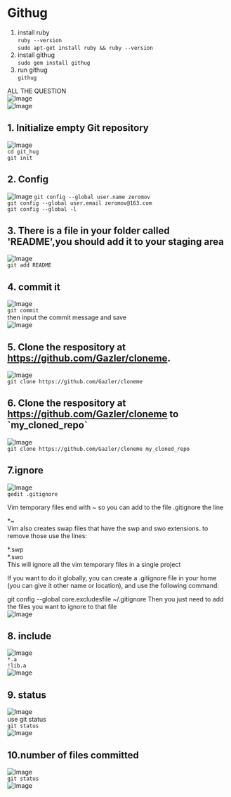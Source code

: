 # Githug

1. install ruby  
`ruby --version`  
`sudo apt-get install ruby && ruby --version`  
2. install githug  
`sudo gem install githug`  
3. run githug  
`githug`  

ALL THE QUESTION  
![Image](https://github.com/hanxuwu/Learning-Git/blob/master/Githug/SCREENSHOT/ALLTHEQUESTION1.PNG)  
![Image](https://github.com/hanxuwu/Learning-Git/blob/master/Githug/SCREENSHOT/ALLTHEQUESTION2.PNG)  



## 1. Initialize empty Git repository  
![Image](https://github.com/hanxuwu/Learning-Git/blob/master/Githug/SCREENSHOT/1.PNG)   
`cd git_hug`    
`git init`  

## 2. Config  
![Image](https://github.com/hanxuwu/Learning-Git/blob/master/Githug/SCREENSHOT/2.PNG) 
`git config --global user.name zeromov`  
`git config --global user.email zeromov@163.com`  
`git config --global -l`  

## 3. There is a file in your folder called 'README',you should add it to your staging area  
![Image](https://github.com/hanxuwu/Learning-Git/blob/master/Githug/SCREENSHOT/3.PNG)  
`git add README`  

## 4. commit it   
![Image](https://github.com/hanxuwu/Learning-Git/blob/master/Githug/SCREENSHOT/4.PNG)  
`git commit`  
then input the commit message and save  
![Image](https://github.com/hanxuwu/Learning-Git/blob/master/Githug/SCREENSHOT/a4.PNG)   

## 5. Clone the respository at https://github.com/Gazler/cloneme.  
![Image](https://github.com/hanxuwu/Learning-Git/blob/master/Githug/SCREENSHOT/5.PNG)      
`git clone https://github.com/Gazler/cloneme`  

## 6. Clone the respository at https://github.com/Gazler/cloneme to \`my\_cloned\_repo\`  
![Image](https://github.com/hanxuwu/Learning-Git/blob/master/Githug/SCREENSHOT/6.PNG)   
`git clone https://github.com/Gazler/cloneme my_cloned_repo`  

## 7.ignore  
![Image](https://github.com/hanxuwu/Learning-Git/blob/master/Githug/SCREENSHOT/7.PNG)   
`gedit .gitignore`  
>
Vim temporary files end with ~ so you can add to the file .gitignore the line
>
*~  
Vim also creates swap files that have the swp and swo extensions. to remove those use the lines:
>
*.swp  
*.swo  
This will ignore all the vim temporary files in a single project
>
If you want to do it globally, you can create a .gitignore file in your home (you can give it other name or location), and use the following command:
>
git config --global core.excludesfile ~/.gitignore
Then you just need to add the files you want to ignore to that file  
![Image](https://github.com/hanxuwu/Learning-Git/blob/master/Githug/SCREENSHOT/7a.PNG) 


## 8. include  
![Image](https://github.com/hanxuwu/Learning-Git/blob/master/Githug/SCREENSHOT/8.PNG)   
`*.a`  
`!lib.a`  
![Image](https://github.com/hanxuwu/Learning-Git/blob/master/Githug/SCREENSHOT/8a.PNG)  


## 9. status  
![Image](https://github.com/hanxuwu/Learning-Git/blob/master/Githug/SCREENSHOT/9.PNG)   
use git status  
`git status`  
![Image](https://github.com/hanxuwu/Learning-Git/blob/master/Githug/SCREENSHOT/9a.PNG)  

## 10.number of files committed  
![Image](https://github.com/hanxuwu/Learning-Git/blob/master/Githug/SCREENSHOT/10.PNG)  
`git status`  
![Image](https://github.com/hanxuwu/Learning-Git/blob/master/Githug/SCREENSHOT/10a.PNG)     



